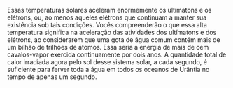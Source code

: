 ﻿Essas temperaturas solares aceleram enormemente os ultímatons e os elétrons, ou, ao menos aqueles elétrons que continuam a manter sua existência sob tais condições. Vocês compreenderão o que essa alta temperatura significa na aceleração das atividades dos ultímatons e dos elétrons, ao considerarem que uma gota de água comum contém mais de um bilhão de trilhões de átomos. Essa seria a energia de mais de cem cavalos-vapor exercida continuamente por dois anos. A quantidade total de calor irradiada agora pelo sol desse sistema solar, a cada segundo, é suficiente para ferver toda a água em todos os oceanos de Urântia no tempo de apenas um segundo.